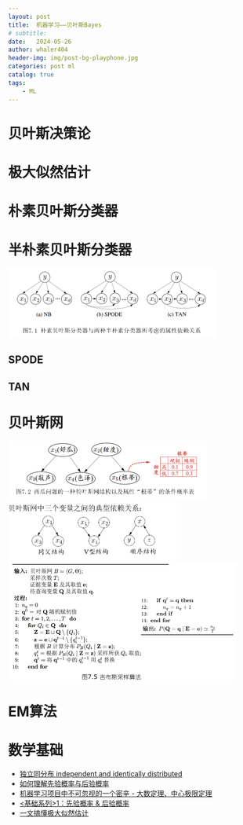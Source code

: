 ```yaml
---
layout: post
title:  机器学习——贝叶斯Bayes
# subtitle: 
date:   2024-05-26
author: whaler404
header-img: img/post-bg-playphone.jpg
categories: post ml
catalog: true
tags:
    - ML
---
```


# 贝叶斯决策论

# 极大似然估计

# 朴素贝叶斯分类器

# 半朴素贝叶斯分类器

<img src="/assets/images/机器学习Bayes.assets/image1.png" alt="image1" style="zoom:50%;">

## SPODE

## TAN

# 贝叶斯网

<img src="/assets/images/机器学习Bayes.assets/image2.png" alt="image2" style="zoom:50%;">

<img src="/assets/images/机器学习Bayes.assets/image3.png" alt="image3" style="zoom:50%;">

<img src="/assets/images/机器学习Bayes.assets/image4.png" alt="image4" style="zoom:50%;">

# EM算法


# 数学基础

- [独立同分布 independent and identically distributed](https://zhuanlan.zhihu.com/p/52530189)
- [如何理解先验概率与后验概率](https://zhuanlan.zhihu.com/p/26464206)
- [机器学习项目中不可忽视的一个密辛 - 大数定理、中心极限定理](https://www.cnblogs.com/LittleHann/p/9569708.html)
- [<基础系列>1：先验概率 & 后验概率](https://zhuanlan.zhihu.com/p/38567891)
- [一文搞懂极大似然估计](https://zhuanlan.zhihu.com/p/26614750)